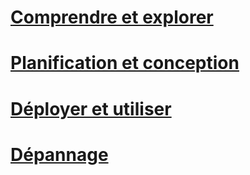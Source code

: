 # [Comprendre et explorer](/understand-explore/what-is-ata)
# [Planification et conception](/plan-design/ata-architecture)
# [Déployer et utiliser](/deploy-use/preinstall-ata)
# [Dépannage](/troubleshoot/troubleshooting-ata-known-errors)


<!--HONumber=Jul16_HO3-->


